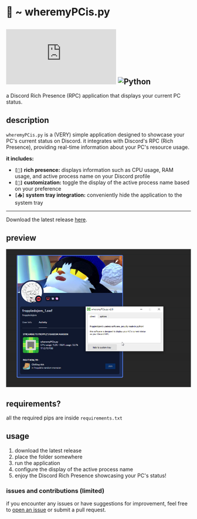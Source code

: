 # 💾 ~ wheremyPCis.py
[![GitHub release (latest by date)](https://img.shields.io/github/v/release/fropple/wheremyPCis.py?style=for-the-badge)](https://github.com/fropple/wheremyPCis.py/releases) ![Python](https://img.shields.io/badge/Python-3776AB?style=for-the-badge&logo=python&logoColor=white)
---
a Discord Rich Presence (RPC) application that displays your current PC status.

## description

`wheremyPCis.py` is a (VERY) simple application designed to showcase your PC's current status on Discord. it integrates with Discord's RPC (Rich Presence), providing real-time information about your PC's resource usage.

**it includes:**
- **`[🎲]` rich presence:** displays information such as CPU usage, RAM usage, and active process name on your Discord profile
- **`[📝]` customization:** toggle the display of the active process name based on your preference
- **`[📥]` system tray integration:** conveniently hide the application to the system tray
---
Download the latest release [here](https://github.com/fropple/wheremyPCis.py/releases).

## preview

![Preview](https://raw.githubusercontent.com/fropple/wheremyPCis.py/main/img/preview.png)

## requirements?

all the required pips are inside `requirements.txt`

## usage

1. download the latest release
2. place the folder somewhere
3. run the application
4. configure the display of the active process name
5. enjoy the Discord Rich Presence showcasing your PC's status!

### issues and contributions (limited)
if you encounter any issues or have suggestions for improvement, feel free to [open an issue](https://github.com/fropple/wheremyPCis.py/issues) or submit a pull request.
